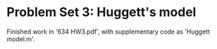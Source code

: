 # Problem Set 3: Huggett's model
Finished work in '634 HW3.pdf', with supplementary code as 'Huggett model.m'.
